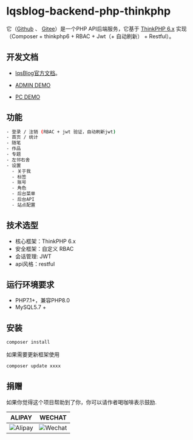 # lqsblog-backend-php-thinkphp

 它（[Github](https://github.com/lqsong/lqsblog-backend-php-thinkphp) 、 [Gitee](https://gitee.com/lqsong/lqsblog-backend-php-thinkphp)）是一个PHP API后端服务，它基于 [ThinkPHP 6.x](https://www.kancloud.cn/manual/thinkphp6_0/content) 实现（Composer + thinkphp6 + RBAC + Jwt（+ 自动刷新） + Restful）。


## 开发文档

- [lqsBlog官方文档](http://docs.liqingsong.cc/guide/backendservice/php-thinkphp.html)。

- [ADMIN DEMO](http://lqsblog-demo.admin-element-vue.liqingsong.cc/)

- [PC DEMO](http://liqingsong.cc/)

## 功能

```sh
- 登录 / 注销 (RBAC + jwt 验证，自动刷新jwt)
- 首页 / 统计
- 随笔
- 作品
- 专题
- 左邻右舍
- 设置
  - 关于我
  - 标签
  - 账号
  - 角色
  - 后台菜单
  - 后台API
  - 站点配置
```

## 技术选型

- 核心框架：ThinkPHP 6.x
- 安全框架：自定义 RBAC
- 会话管理: JWT
- api风格：restful

## 运行环境要求

- PHP7.1+，兼容PHP8.0
- MySQL5.7 +


## 安装

```bash
composer install
```

如果需要更新框架使用
```bash
composer update xxxx
```



## 捐赠

如果你觉得这个项目帮助到了你，你可以请作者喝咖啡表示鼓励.

**ALIPAY**             |  **WECHAT**
:-------------------------:|:-------------------------:
![Alipay](http://uploads.liqingsong.cc/20210430/f62d2436-8d92-407d-977f-35f1e4b891fc.png)  |  ![Wechat](http://uploads.liqingsong.cc/20210430/3e24efa9-8e79-4606-9bd9-8215ce1235ac.png)
